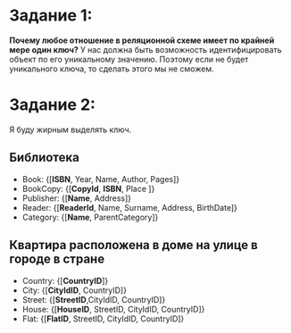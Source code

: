 # Задание 1:
**Почему любое отношение в реляционной схеме имеет по крайней мере один ключ?**
У нас должна быть возможность идентифицировать объект по его уникальному значению. Поэтому если не будет уникального ключа, то сделать этого мы не сможем.

# Задание 2:
Я буду жирным выделять ключ.
## Библиотека
- Book: {[**ISBN**, Year, Name, Author, Pages]}
- BookCopy: {[**CopyId**, **ISBN**, Place ]}
- Publisher: {[**Name**, Address]}
- Reader: {[**ReaderId**, Name, Surname, Address, BirthDate]}
- Category: {[**Name**, ParentCategory]}
  
## Квартира расположена в доме на улице в городе в стране 
- Country: {[**CountryID**]}
- City: {[**CityIdID**, CountryID]}
- Street: {[**StreetID**,CityIdID, CountryID]}
- House: {[**HouseID**, StreetID, CityIdID, CountryID]}
- Flat: {[**FlatID**, StreetID, CityIdID, CountryID]}
